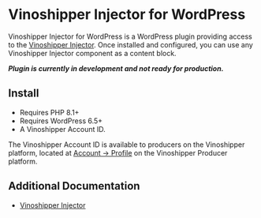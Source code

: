 # Vinoshipper Injector for WordPress

Vinoshipper Injector for WordPress is a WordPress plugin providing access to the [Vinoshipper Injector](https://developer.vinoshipper.com/docs/injector-getting-started). Once installed and configured, you can use any Vinoshipper Injector component as a content block.

***Plugin is currently in development and not ready for production.***

## Install

* Requires PHP 8.1+
* Requires WordPress 6.5+
* A Vinoshipper Account ID.

The Vinoshipper Account ID is available to producers on the Vinoshipper platform, located at [Account -> Profile](https://vinoshipper.com/ui/producer/account) on the Vinoshipper Producer platform.

## Additional Documentation

* [Vinoshipper Injector](https://developer.vinoshipper.com/docs/injector-getting-started)
